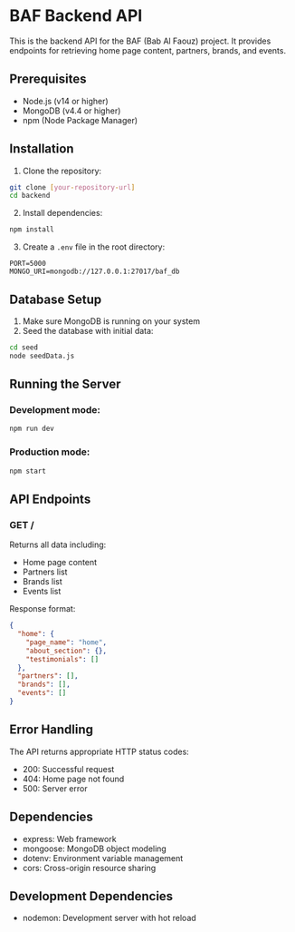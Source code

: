 # BAF Backend API

This is the backend API for the BAF (Bab Al Faouz) project. It provides endpoints for retrieving home page content, partners, brands, and events.

## Prerequisites

- Node.js (v14 or higher)
- MongoDB (v4.4 or higher)
- npm (Node Package Manager)

## Installation

1. Clone the repository:
```bash
git clone [your-repository-url]
cd backend
```

2. Install dependencies:
```bash
npm install
```

3. Create a `.env` file in the root directory:
```env
PORT=5000
MONGO_URI=mongodb://127.0.0.1:27017/baf_db
```

## Database Setup

1. Make sure MongoDB is running on your system
2. Seed the database with initial data:
```bash
cd seed
node seedData.js
```

## Running the Server

### Development mode:
```bash
npm run dev
```

### Production mode:
```bash
npm start
```

## API Endpoints

### GET /
Returns all data including:
- Home page content
- Partners list
- Brands list
- Events list

Response format:
```json
{
  "home": {
    "page_name": "home",
    "about_section": {},
    "testimonials": []
  },
  "partners": [],
  "brands": [],
  "events": []
}
```

## Error Handling

The API returns appropriate HTTP status codes:
- 200: Successful request
- 404: Home page not found
- 500: Server error

## Dependencies

- express: Web framework
- mongoose: MongoDB object modeling
- dotenv: Environment variable management
- cors: Cross-origin resource sharing

## Development Dependencies

- nodemon: Development server with hot reload